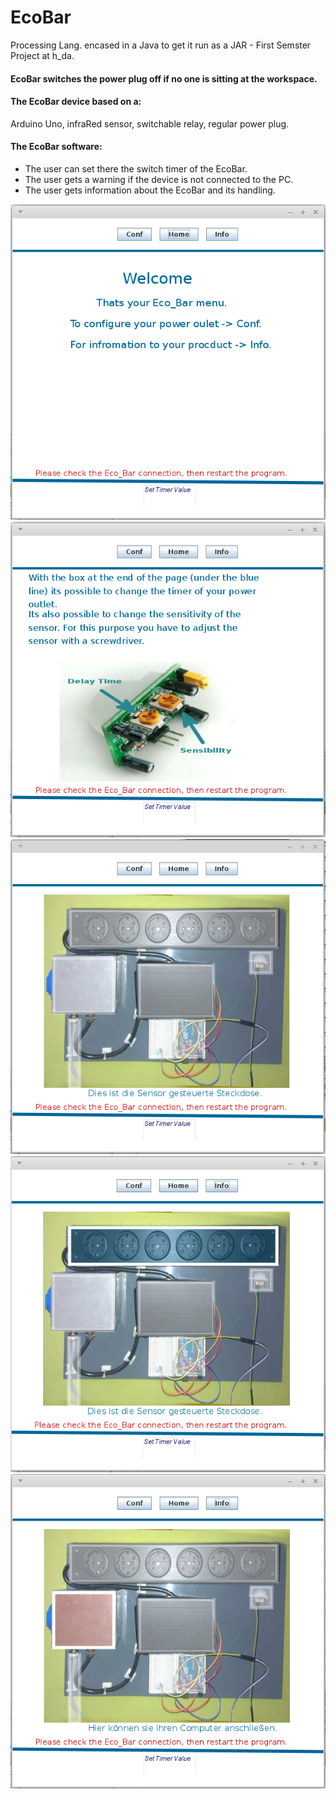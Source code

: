 # EcoBar
Processing Lang. encased in a Java to get it run as a JAR - First Semster Project at h_da.

#### EcoBar switches the power plug off if no one is sitting at the workspace.

#### The EcoBar device based on a:
Arduino Uno,
infraRed sensor,
switchable relay,
regular power plug. 

#### The EcoBar software:
* The user can set there the switch timer of the EcoBar.
* The user gets a warning if the device is not connected to the PC.
* The user gets information about the EcoBar and its handling.

![Image GUI 1](/screens/EcoBar_1.png)
![Image GUI 2](/screens/EcoBar_2.png)
![Image GUI 3](/screens/EcoBar_3.png)
![Image GUI 4](/screens/EcoBar_4.png)
![Image GUI 5](/screens/EcoBar_5.png)
